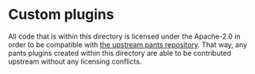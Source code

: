 # Custom plugins

All code that is within this directory is licensed under the Apache-2.0 in
order to be compatible with
[the upstream pants repository](https://github.com/pantsbuild/pants).
That way, any pants
plugins created within this directory are able to be contributed upstream without
any licensing conflicts.

